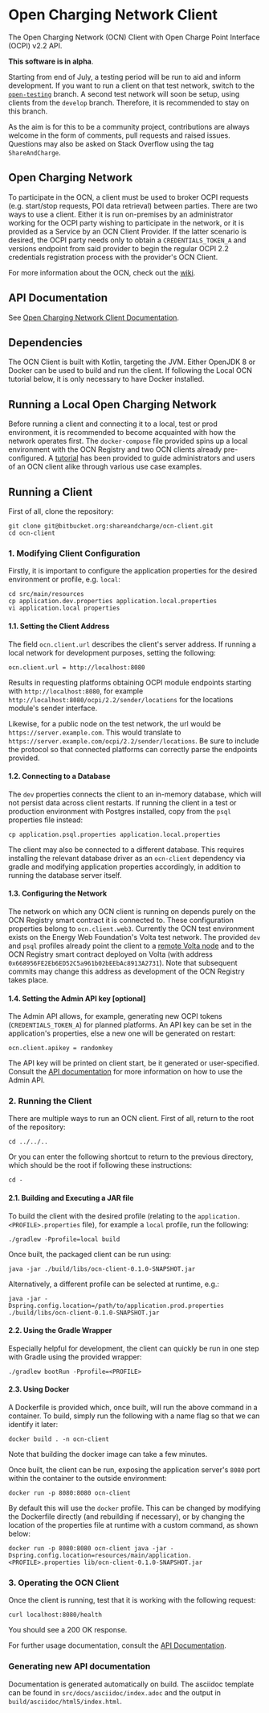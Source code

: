 # Open Charging Network Client

The Open Charging Network (OCN) Client with Open Charge Point Interface (OCPI) v2.2 API. 

**This software is in alpha**. 

Starting from end of July, a testing period will be run to aid and inform development. 
If you want to run a client on that test network, switch to the [`open-testing`](https://bitbucket.org/shareandcharge/ocn-client/src/open-testing/) branch.
A second test network will soon be setup, using clients from the `develop` branch. Therefore,
it is recommended to stay on this branch.

As the aim is for this to be a community project, contributions are always welcome in the form of comments, pull 
requests and raised issues. Questions may also be asked on Stack Overflow using the tag `ShareAndCharge`.

## Open Charging Network

To participate in the OCN, a client must be used to broker OCPI requests (e.g. start/stop requests, POI data retrieval) 
between parties. There are two ways to use a client. Either it is run on-premises by an administrator working for the
OCPI party wishing to participate in the network, or it is provided as a Service by an OCN Client Provider. If the 
latter scenario is desired, the OCPI party needs only to obtain a `CREDENTIALS_TOKEN_A` and versions endpoint from said 
provider to begin the regular OCPI 2.2 credentials registration process with the provider's OCN Client.  

For more information about the OCN, check out the [wiki](https://bitbucket.org/shareandcharge/ocn-client/wiki/).

## API Documentation

See [Open Charging Network Client Documentation](https://shareandcharge.bitbucket.io).

## Dependencies

The OCN Client is built with Kotlin, targeting the JVM. Either OpenJDK 8 or Docker can be used to build and run the client.
If following the Local OCN tutorial below, it is only necessary to have Docker installed.

## Running a Local Open Charging Network

Before running a client and connecting it to a local, test or prod environment, it is recommended to become acquainted 
with how the network operates first. The `docker-compose` file provided spins up a local environment with the OCN
Registry and two OCN clients already pre-configured. A [tutorial](./examples) has been provided to guide 
administrators and users of an OCN client alike through various use case examples.  

## Running a Client

First of all, clone the repository:

```
git clone git@bitbucket.org:shareandcharge/ocn-client.git
cd ocn-client
```

### 1. Modifying Client Configuration

Firstly, it is important to configure the application properties for the desired environment or profile, e.g. `local`:

```
cd src/main/resources
cp application.dev.properties application.local.properties
vi application.local properties
```

#### 1.1. Setting the Client Address

The field `ocn.client.url` describes the client's server address. If running a local network for development purposes,
setting the following:

```
ocn.client.url = http://localhost:8080
``` 

Results in requesting platforms obtaining OCPI module endpoints starting with `http://localhost:8080`, for 
example `http://localhost:8080/ocpi/2.2/sender/locations` for the locations module's sender interface.
 
Likewise, for a public node on the test network, the url would be `https://server.example.com`. This would translate
to `https://server.example.com/ocpi/2.2/sender/locations`. Be sure to include the protocol so that connected platforms
can correctly parse the endpoints provided.

#### 1.2. Connecting to a Database

The `dev` properties connects the client to an in-memory database, which will not persist data across client restarts.
If running the client in a test or production environment with Postgres installed, copy from the `psql` properties file 
instead:

```
cp application.psql.properties application.local.properties
```

The client may also be connected to a different database. This requires installing the relevant database driver as 
an `ocn-client` dependency via gradle and modifying application properties accordingly, in addition to running the 
database server itself. 

#### 1.3. Configuring the Network

The network on which any OCN client is running on depends purely on the OCN Registry smart contract it is connected to.
These configuration properties belong to `ocn.client.web3`. Currently the OCN test environment exists on the Energy Web 
Foundation's Volta test network. The provided `dev` and `psql` profiles already point the client to a [remote Volta node](https://energyweb.atlassian.net/wiki/spaces/EWF/pages/703201459/Volta+Connecting+to+Remote+RPC) 
and to the OCN Registry smart contract deployed on Volta (with address `0x668956FE2Eb6ED52C5a961b02bEEbAc8913A2731`). Note
that subsequent commits may change this address as development of the OCN Registry takes place.

#### 1.4. Setting the Admin API key [optional]

The Admin API allows, for example, generating new OCPI tokens (`CREDENTIALS_TOKEN_A`) for planned platforms. An API
key can be set in the application's properties, else a new one will be generated on restart:

```
ocn.client.apikey = randomkey
```

The API key will be printed on client start, be it generated or user-specified. Consult the [API documentation](https://shareandcharge.bitbucket.io)
for more information on how to use the Admin API. 

### 2. Running the Client

There are multiple ways to run an OCN client. First of all, return to the root of the repository:

```
cd ../../..
```

Or you can enter the following shortcut to return to the previous directory, which should be the root if following
these instructions:

```
cd -
```

#### 2.1. Building and Executing a JAR file

To build the client with the desired profile (relating to the `application.<PROFILE>.properties` file), for example a
`local` profile, run the following:

```
./gradlew -Pprofile=local build
```

Once built, the packaged client can be run using:
```
java -jar ./build/libs/ocn-client-0.1.0-SNAPSHOT.jar
```

Alternatively, a different profile can be selected at runtime, e.g.:
```
java -jar -Dspring.config.location=/path/to/application.prod.properties ./build/libs/ocn-client-0.1.0-SNAPSHOT.jar
```

#### 2.2. Using the Gradle Wrapper

Especially helpful for development, the client can quickly be run in one step with Gradle using the provided wrapper:

```
./gradlew bootRun -Pprofile=<PROFILE>
```

#### 2.3. Using Docker

A Dockerfile is provided which, once built, will run the above command in a container. To build, simply run the following
with a name flag so that we can identify it later:

```
docker build . -n ocn-client
```

Note that building the docker image can take a few minutes.

Once built, the client can be run, exposing the application server's `8080` port within the container to the outside environment:
```
docker run -p 8080:8080 ocn-client 
```

By default this will use the `docker` profile. This can be changed by modifying the Dockerfile directly (and rebuilding
if necessary), or by changing the location of the properties file at runtime with a custom command, as shown below:

```
docker run -p 8080:8080 ocn-client java -jar -Dspring.config.location=resources/main/application.<PROFILE>.properties lib/ocn-client-0.1.0-SNAPSHOT.jar
```

### 3. Operating the OCN Client

Once the client is running, test that it is working with the following request:

```
curl localhost:8080/health
```

You should see a 200 OK response.

For further usage documentation, consult the [API Documentation](https://shareandcharge.bitbucket.io).

### Generating new API documentation

Documentation is generated automatically on build. The asciidoc template can be found in 
`src/docs/asciidoc/index.adoc` and the output in `build/asciidoc/html5/index.html`.